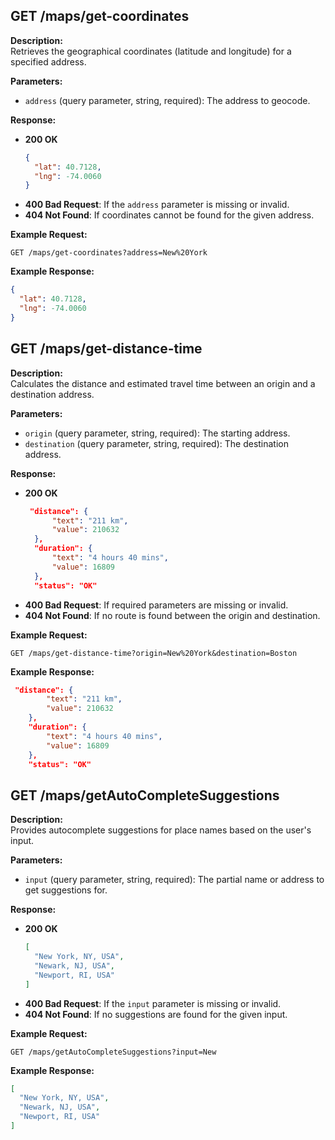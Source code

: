 ## GET /maps/get-coordinates

**Description:**  
Retrieves the geographical coordinates (latitude and longitude) for a specified address.

**Parameters:**

- `address` (query parameter, string, required): The address to geocode.

**Response:**

- **200 OK**
  ```json
  {
    "lat": 40.7128,
    "lng": -74.0060
  }
  ```
- **400 Bad Request**: If the `address` parameter is missing or invalid.
- **404 Not Found**: If coordinates cannot be found for the given address.

**Example Request:**
```
GET /maps/get-coordinates?address=New%20York
```

**Example Response:**
```json
{
  "lat": 40.7128,
  "lng": -74.0060
}
```

## GET /maps/get-distance-time

**Description:**  
Calculates the distance and estimated travel time between an origin and a destination address.

**Parameters:**

- `origin` (query parameter, string, required): The starting address.
- `destination` (query parameter, string, required): The destination address.

**Response:**

- **200 OK**
  ```json
   "distance": {
        "text": "211 km",
        "value": 210632
    },
    "duration": {
        "text": "4 hours 40 mins",
        "value": 16809
    },
    "status": "OK"
  ```
- **400 Bad Request**: If required parameters are missing or invalid.
- **404 Not Found**: If no route is found between the origin and destination.

**Example Request:**
```
GET /maps/get-distance-time?origin=New%20York&destination=Boston
```

**Example Response:**
```json
 "distance": {
        "text": "211 km",
        "value": 210632
    },
    "duration": {
        "text": "4 hours 40 mins",
        "value": 16809
    },
    "status": "OK"
```

## GET /maps/getAutoCompleteSuggestions

**Description:**  
Provides autocomplete suggestions for place names based on the user's input.

**Parameters:**

- `input` (query parameter, string, required): The partial name or address to get suggestions for.

**Response:**

- **200 OK**
  ```json
  [
    "New York, NY, USA",
    "Newark, NJ, USA",
    "Newport, RI, USA"
  ]
  ```
- **400 Bad Request**: If the `input` parameter is missing or invalid.
- **404 Not Found**: If no suggestions are found for the given input.

**Example Request:**
```
GET /maps/getAutoCompleteSuggestions?input=New
```

**Example Response:**
```json
[
  "New York, NY, USA",
  "Newark, NJ, USA",
  "Newport, RI, USA"
]
```
